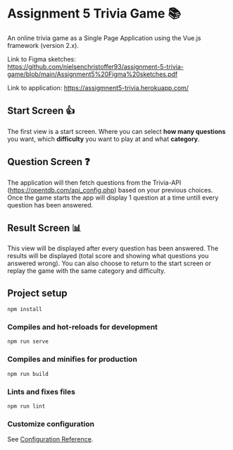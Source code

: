 # Assignment 5 Trivia Game 📚

An online trivia game as a Single Page Application using the Vue.js framework (version 2.x).

Link to Figma sketches: https://github.com/nielsenchristoffer93/assignment-5-trivia-game/blob/main/Assignment5%20Figma%20sketches.pdf

Link to application: https://assigmnent5-trivia.herokuapp.com/

## Start Screen 👍

The first view is a start screen. Where you can select **how many questions** you want, which **difficulty** you want to play at and what **category**.


## Question Screen ❓

The application will then fetch questions from the Trivia-API (https://opentdb.com/api_config.php) based on your previous choices.
Once the game starts the app will display 1 question at a time untill every question has been answered.

## Result Screen 📊

This view will be displayed after every question has been answered. The results will be displayed (total score and showing what questions you answered wrong).
You can also choose to return to the start screen or replay the game with the same category and difficulty.

## Project setup
```
npm install
```

### Compiles and hot-reloads for development
```
npm run serve
```

### Compiles and minifies for production
```
npm run build
```

### Lints and fixes files
```
npm run lint
```

### Customize configuration
See [Configuration Reference](https://cli.vuejs.org/config/).
